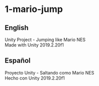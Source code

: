 # 1-mario-jump

## English
Unity Project - Jumping like Mario NES<br>
Made with Unity 2019.2.20f1

## Español
Proyecto Unity - Saltando como Mario NES<br>
Hecho con Unity 2019.2.20f1
